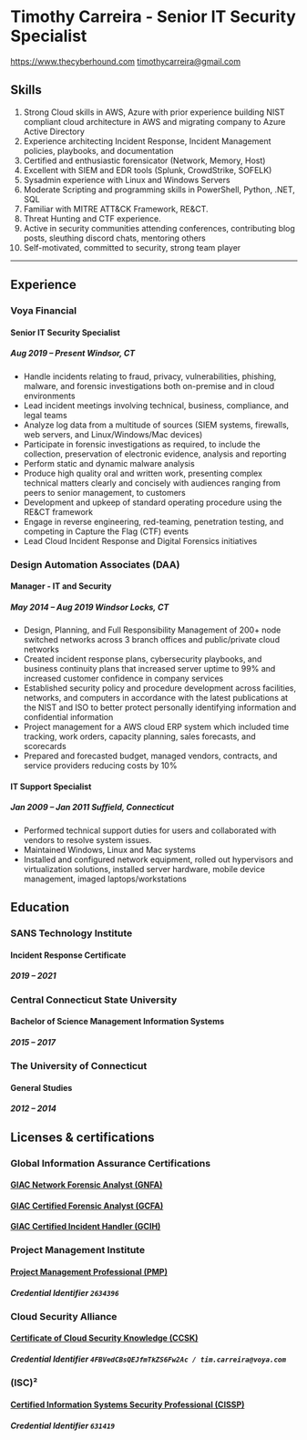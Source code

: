 # Timothy Carreira - Senior IT Security Specialist

<https://www.thecyberhound.com> <timothycarreira@gmail.com>

## Skills


1.	Strong Cloud skills in AWS, Azure with prior experience building NIST compliant cloud architecture in AWS and migrating company to Azure Active Directory
2.	Experience architecting Incident Response, Incident Management policies, playbooks, and documentation
3.	Certified and enthusiastic forensicator (Network, Memory, Host)
4.	Excellent with SIEM and EDR tools (Splunk, CrowdStrike, SOFELK)
5.	Sysadmin experience with Linux and Windows Servers
6.	Moderate Scripting and programming skills in PowerShell, Python, .NET, SQL
7.	Familiar with MITRE ATT&CK Framework, RE&CT.
8.	Threat Hunting and CTF experience.
9.	Active in security communities attending conferences, contributing blog posts, sleuthing discord chats, mentoring others
10.	Self-motivated, committed to security, strong team player

<!--
Windows Server
Office, Excel, Visio
Incident Management
Digital Forensics Incident Response (DFIR)
Splunk, Sofelk, SIEM
Network Forensics
Crowdstrike
Azure
Amazon Web Services (AWS)
Powershell
Python
Linux
-->

---
## Experience

### Voya Financial

#### Senior IT Security Specialist

##### Aug 2019 – Present Windsor, CT

*  Handle incidents relating to fraud, privacy, vulnerabilities, phishing, malware, and forensic investigations both on-premise and in cloud environments
* Lead incident meetings involving technical, business, compliance, and legal teams
* Analyze log data from a multitude of sources (SIEM systems, firewalls, web servers, and Linux/Windows/Mac devices)
* Participate in forensic investigations as required, to include the collection, preservation of electronic evidence, analysis and reporting
* Perform static and dynamic malware analysis
* Produce high quality oral and written work, presenting complex technical matters clearly and concisely with audiences ranging from peers to senior management, to customers
* Development and upkeep of standard operating procedure using the RE&CT framework
* Engage in reverse engineering, red-teaming, penetration testing, and competing in Capture the Flag (CTF) events
* Lead Cloud Incident Response and Digital Forensics initiatives


### Design Automation Associates (DAA)

#### Manager - IT and Security

#####  May 2014 – Aug 2019 Windsor Locks, CT

* Design, Planning, and Full Responsibility Management of 200+ node switched networks across 3 branch offices and public/private cloud networks
* Created incident response plans, cybersecurity playbooks, and business continuity plans that increased server uptime to 99% and increased customer confidence in company services
* Established security policy and procedure development across facilities, networks, and computers in accordance with the latest publications at the NIST and ISO to better protect personally identifying information and confidential information
* Project management for a AWS cloud ERP system which included time tracking, work orders, capacity planning, sales forecasts, and scorecards
* Prepared and forecasted budget, managed vendors, contracts, and service providers reducing costs by 10%

#### IT Support Specialist

##### Jan 2009 – Jan 2011 Suffield, Connecticut

* Performed technical support duties for users and collaborated with vendors to resolve system issues.
* Maintained Windows, Linux and Mac systems
* Installed and configured network equipment, rolled out hypervisors and virtualization solutions, installed server hardware, mobile device management, imaged laptops/workstations

## Education

### SANS Technology Institute

#### Incident Response Certificate

##### 2019 – 2021

<!--
* The graduate certificate in Incident Response is a highly technical 13-credit-hour program focused on developing an ability to manage both a computer and network-based forensics investigation as well as the appropriate incident responses.*
* 
* FOR508 Advanced Digital Forensics, Incident Response, and Threat Hunting 
* FOR509 Cloud Forensics and Incident Response
* FOR572 Advanced Network Forensics and Analysis
* SEC504 Hacker Techniques, Exploits & Incident Handling
* FOR610 Reverse-Engineering Malware: Malware Analysis Tools and Techniques
-->
 
### Central Connecticut State University

#### Bachelor of Science Management Information Systems

#####  2015 – 2017

<!--
* Activities and Societies: CCSU E-Sports Club
The management information systems (MIS) program prepares graduates for advanced graduate study and careers in organizations as information systems specialists focusing in the areas of application programming, data base administration, information systems management, and systems analysis and design.
-->
 
### The University of Connecticut

#### General Studies

##### 2012 – 2014
<!--
Activities and Societies: Greater Hartford Business Society
-->
 
## Licenses & certifications

### Global Information Assurance Certifications


#### [GIAC Network Forensic Analyst (GNFA)](https://www.credly.com/earner/earned/badge/0d419760-3225-4fc9-9fc8-699ed3a351cf)
<!--
##### Issued Apr 2021

##### Expires Apr 2025
-->
<!--
<img src="images/gnfa.png" width="50"/>
-->


#### [GIAC Certified Forensic Analyst (GCFA)](https://www.credly.com/earner/earned/badge/74a489aa-cc00-49a9-9262-dd8d9d15b9db)
<!--
##### Issued Dec 2020

##### Expires Dec 2024
-->
<!--
<img src="images/gcfa.png" width="50"/>
-->
#### [GIAC Certified Incident Handler (GCIH)](https://www.credly.com/earner/earned/badge/faf7267d-1b12-4300-b72c-0131531db9f4)
<!--
##### Issued Jun 2020

##### Expires Jun 2024
-->
<!--
<img src="images/gcih.png" width="50"/>
-->

### Project Management Institute

#### [Project Management Professional (PMP)](https://www.credly.com/earner/earned/badge/d59f1efc-a6d1-4ee4-8adb-93f263dff57e)
<!--
##### Issued Aug 2019

##### Expires Aug 2023
-->

##### Credential Identifier `2634396`

<!--
<img src="images/pmp.png" width="50"/>
-->
### Cloud Security Alliance

#### [Certificate of Cloud Security Knowledge (CCSK)](https://ccsk.cloudsecurityalliance.org/en)
<!--
##### Issued Sep 2020

##### Expires Sep 2022
-->
##### Credential Identifier ```4FBVedCBsQEJfmTkZS6Fw2Ac / tim.carreira@voya.com```

<!--
<img src="images/ccsk.png" width="75"/>
-->

### (ISC)²

#### [Certified Information Systems Security Professional (CISSP)](https://www.credly.com/earner/earned/badge/f891fb8b-95c0-4b1e-8edf-2f83459db78c)
<!--
##### Issued May 2019

##### Expires May 2022
-->
##### Credential Identifier `631419`

<!--
<img src="images/cissp.png" width="50"/>
-->

